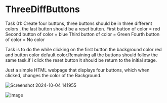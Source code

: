 # ThreeDiffButtons
Task 01: 
Create four buttons, three buttons should be in three different colors , the last button should be a reset button.
First button of color = red
Second button of color = blue
Third button of color = Green
Fourth button of color = No color 

Task is to do the while clicking on the first button the background color red and button color default color.Remaining
all the buttons should follow the same task.if i click the reset button it should be return to the initial stage.



Just a simple HTML webpage that displays four buttons, which when clicked, changes the color of the Background. 

![Screenshot 2024-10-04 141955](https://github.com/user-attachments/assets/1fc2844b-a9c2-4d13-bbf1-e44087b1c0e5)


![image](https://github.com/user-attachments/assets/fabd8cb8-8537-4853-a67c-91408f2fc2a1)
